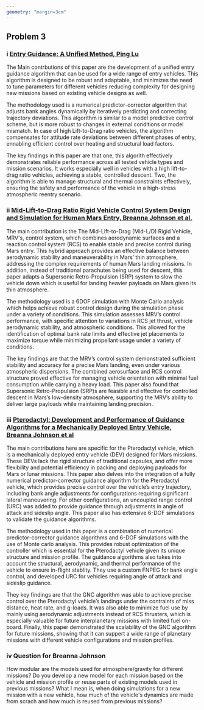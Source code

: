 ```yaml
---
geometry: "margin=3cm"
---
```


## Problem 3

<!-- For each paper, write a brief summary (max half a page per paper) highlighting the main contributions,methodologies, and findings. Your summaries should demonstrate a clear understanding of the material -->

### i [Entry Guidance: A Unified Method, Ping Lu](https://arc.aiaa.org/doi/10.2514/1.62605)

The Main contrbutions of this paper are the development of a unified entry guidance algorithm that can be used for a wide range of entry vehicles. This algorithm is designed to be robust and adaptable, and minimizes the need to tune parameters for different vehicles reducing complexity for designing new missions based on existing vehicle designs as well.

The methodology used is a numerical predictor-corrector algorithm that adjusts bank angles dynamically by iteratively perdicting and correcting trajectory deviations. This algorithm is similar to a model predictive control scheme, but is more robust to changes in external conditions or model mismatch. In case of high Lift-to-Drag ratio vehicles, the algorithm compensates for attitude rate deviations between different phases of entry, ennabling efficient control over heating and structural load factors.

The key findings in this paper are that one, this algorith effectively demonstrates reliable performance across all tested vehicle types and mission scenarios. It works especially well in vehicles with a high lift-to-drag ratio vehicles, achieving a stable, controlled descent. Two, the algorithm is able to manage structural and thermal constraints effectively, ensuring the safety and performance of the vehicle in a high-stress atmospheric reentry scenario.

### ii [Mid-Lift-to-Drag Ratio Rigid Vehicle Control System Design and Simulation for Human Mars Entry, Breanna Johnson et al.](https://arc.aiaa.org/doi/epdf/10.2514/6.2018-0615)

The main contribution is the The Mid-Lift-to-Drag (Mid-L/D) Rigid Vehicle, MRV's, control system, which combines aerodynamic surfaces and a reaction control system (RCS) to enable stable and precise control during Mars entry. This hybrid approach provides an effective balance between aerodynamic stability and maneuverability in Mars’ thin atmosphere, addressing the complex requirements of human Mars landing missions. In addition, instead of traditional parachutes being used for descent, this paper adapts a Supersonic Retro-Propulsion (SRP) system to slow the vehicle down which is useful for landing heavier payloads on Mars given its thin atmosphere.

The methodology used is a 6DOF simulation with Monte Carlo analysis which helps achieve robust control design during the simulation phase under a variety of conditions. This simulation assesses MRV’s control performance, with specific attention to variations in RCS jet thrust, vehicle aerodynamic stability, and atmospheric conditions. This allowed for the identification of optimal bank rate limits and effective jet placements to maximize torque while minimizing propellant usage under a variety of conditions.

The key findings are that the MRV’s control system demonstrated sufficient stability and accuracy for a precise Mars landing, even under various atmospheric dispersions. The combined aerosurface and RCS control structure proved effective for managing vehicle orientation with minimal fuel consumption while carrying a heavy load. This paper also found that Supersonic Retro-Propulsion (SRP)s are feasible and effective for controlled descent in Mars’s low-density atmosphere, supporting the MRV’s ability to deliver large payloads while maintaining landing precision.

### iii [Pterodactyl: Development and Performance of Guidance Algorithms for a Mechanically Deployed Entry Vehicle, Breanna Johnson et al](https://arc.aiaa.org/doi/10.2514/6.2020-1011)

The main contributions here are specific for the Pterodactyl vehicle, which is a mechanically deployed entry vehicle (DEV) designed for Mars missions. These DEVs lack the rigid structure of traditional capsules, and offer more flexibility and potential efficiency in packing and deploying payloads for Mars or lunar missions. This paper also delves into the integration of a fully numerical predictor-corrector guidance algorithm for the Pterodactyl vehicle, which provides precise control over the vehicle’s entry trajectory, including bank angle adjustments for configurations requiring significant lateral maneuvering. For other configurations, an uncoupled range control (URC) was added to provide guidance through adjustments in angle of attack and sideslip angle. This paper also has extensive 6-DOF simulations to validate the guidance algorithms.

The methodology used in this paper is a combination of numerical predictor-corrector guidance algorithms and 6-DOF simulations with the use of Monte carlo analysis. This provides robust optimization of the controller which is essential for the Pterodactyl vehicle given its unique structure and mission profile. The guidance algorithms also takes into account the structural, aerodynamic, and thermal performance of the vehicle to ensure in-flight stablity. They use a custom FNPEG for bank angle control, and developed URC for vehicles requiring angle of attack and sideslip guidance.

They key findings are that the GNC algorithm was able to achieve precise control over the Pterodactyl vehicle’s landings under the contraints of miss distance, heat rate, and g-loads. It was also able to minimize fuel use by mainly using aerodynamic adjustments instead of RCS thrusters, which is especially valuable for future interplanetary missions with limited fuel on-board. Finally, this paper demonstrated the scalability of the GNC algorithm for future missions, showing that it can suppert a wide range of planetary missions with different vehicle configurations and mission profiles.

### iv Question for Breanna Johnson

How modular are the models used for atmosphere/gravity for different missions? Do you develop a new model for each mission based on the vehicle and mission profile or reuse parts of existing models used in previous missions? What I mean is, when doing simulations for a new mission with a new vehicle, how much of the vehicle's dynamics are made from scrach and how much is reused from previous missions?
